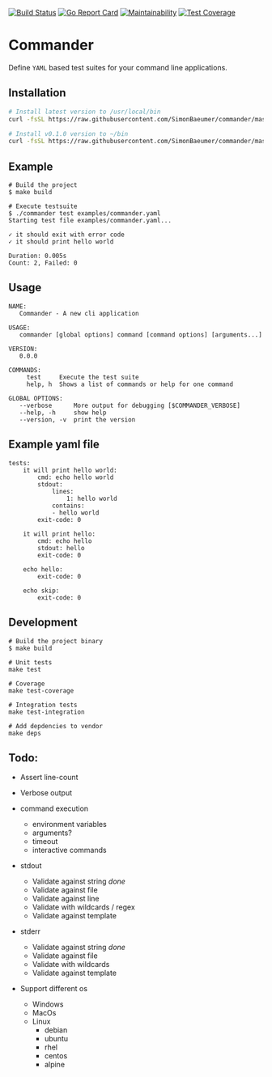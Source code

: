 [![Build Status](https://travis-ci.org/SimonBaeumer/commander.svg?branch=master)](https://travis-ci.org/SimonBaeumer/commander)
[![Go Report Card](https://goreportcard.com/badge/github.com/SimonBaeumer/commander)](https://goreportcard.com/report/github.com/SimonBaeumer/commander)
[![Maintainability](https://api.codeclimate.com/v1/badges/cc848165784e0f809a51/maintainability)](https://codeclimate.com/github/SimonBaeumer/commander/maintainability)
[![Test Coverage](https://api.codeclimate.com/v1/badges/cc848165784e0f809a51/test_coverage)](https://codeclimate.com/github/SimonBaeumer/commander/test_coverage)

# Commander

Define `YAML` based test suites for your command line applications.

## Installation

```bash
# Install latest version to /usr/local/bin
curl -fsSL https://raw.githubusercontent.com/SimonBaeumer/commander/master/install.sh | sh

# Install v0.1.0 version to ~/bin
curl -fsSL https://raw.githubusercontent.com/SimonBaeumer/commander/master/install.sh | COMMANDER_VER=v0.1.0 COMMANDER_DST=~/bin sh
```

## Example

```
# Build the project
$ make build

# Execute testsuite
$ ./commander test examples/commander.yaml
Starting test file examples/commander.yaml...

✓ it should exit with error code
✓ it should print hello world

Duration: 0.005s
Count: 2, Failed: 0
```

## Usage

```
NAME:
   Commander - A new cli application

USAGE:
   commander [global options] command [command options] [arguments...]

VERSION:
   0.0.0

COMMANDS:
     test     Execute the test suite
     help, h  Shows a list of commands or help for one command

GLOBAL OPTIONS:
   --verbose      More output for debugging [$COMMANDER_VERBOSE]
   --help, -h     show help
   --version, -v  print the version
```

## Example yaml file

```
tests:
    it will print hello world:
        cmd: echo hello world
        stdout:
            lines:
                1: hello world
            contains: 
            - hello world
        exit-code: 0
            
    it will print hello:
        cmd: echo hello
        stdout: hello
        exit-code: 0
        
    echo hello:
        exit-code: 0
        
    echo skip:
        exit-code: 0
```

## Development

```
# Build the project binary
$ make build

# Unit tests
make test

# Coverage
make test-coverage

# Integration tests
make test-integration

# Add depdencies to vendor
make deps
```

## Todo:
 - Assert line-count
 - Verbose output
 - command execution
   - environment variables
   - arguments?
   - timeout
   - interactive commands

 - stdout
    - Validate against string *done*
    - Validate against file
    - Validate against line
    - Validate with wildcards / regex
    - Validate against template
 - stderr
    - Validate against string *done*
    - Validate against file
    - Validate with wildcards
    - Validate against template
 - Support different os
   - Windows
   - MacOs
   - Linux
      - debian
      - ubuntu
      - rhel
      - centos
      - alpine